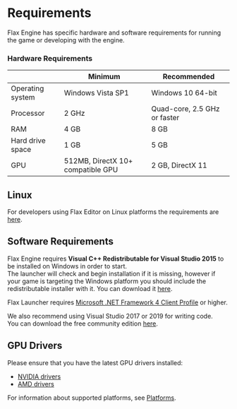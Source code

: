 # Requirements

Flax Engine has specific hardware and software requirements for running the game or developing with the engine.

### Hardware Requirements

| | Minimum | Recommended |
|-------|-------|-------|
| Operating system | Windows Vista SP1 | Windows 10 64-bit |
| Processor | 2 GHz | Quad-core, 2.5 GHz or faster |
| RAM | 4 GB | 8 GB |
| Hard drive space | 1 GB | 5 GB |
| GPU | 512MB, DirectX 10+ compatible GPU | 2 GB, DirectX 11 |

## Linux

For developers using Flax Editor on Linux platforms the requirements are [here](linux.md).

## Software Requirements

Flax Engine requires **Visual C++ Redistributable for Visual Studio 2015** to be installed on Windows in order to start.\
The launcher will check and begin installation if it is missing, however if your game is targeting the Windows platform you should include the redistributable installer with it. You can download it [here](https://www.microsoft.com/download/details.aspx?id=48145).

Flax Launcher requires [Microsoft .NET Framework 4 Client Profile](http://www.microsoft.com/download/details.aspx?id=24872) or higher.

We also recommend using Visual Studio 2017 or 2019 for writing code.\
You can download the free community edition [here](https://www.visualstudio.com/downloads/).

## GPU Drivers

Please ensure that you have the latest GPU drivers installed:
- [NVIDIA drivers](https://www.nvidia.com/Download/index.aspx)
- [AMD drivers](https://www.amd.com/support)

For information about supported platforms, see [Platforms](../platforms/index.md).
